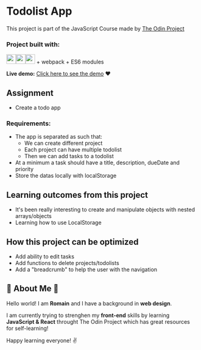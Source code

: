 # Todolist App

This project is part of the JavaScript Course made by [The Odin Project](www.theodinproject.com) <img src="https://www.theodinproject.com/assets/odin-logo-bd86cf893a3de1f1daceabc1377f58669776616a91ab70c601fd5c16a4686468.svg" width="15"> 

### Project built with:
<img src="https://image.flaticon.com/icons/png/512/136/136528.png" width="25"><img src="https://image.flaticon.com/icons/png/512/136/136527.png" width="25"><img src="https://image.flaticon.com/icons/png/512/136/136530.png" width="25"> + webpack + ES6 modules

**Live demo:** [Click here to see the demo](https://romainnm.github.io/todolist/) :heart:


## Assignment
- Create a todo app

### Requirements:
- The app is separated as such that:
    - We can create different project
    - Each project can have multiple todolist
    - Then we can add tasks to a todolist
- At a minimum a task should have a title, description, dueDate and priority
- Store the datas locally with localStorage

## Learning outcomes from this project
- It's been really interesting to create and manipulate objects with nested arrays/objects
- Learning how to use LocalStorage


## How this project can be optimized
- Add ability to edit tasks
- Add functions to delete projects/todolists
- Add a "breadcrumb" to help the user with the navigation

## :cactus: About Me :cactus:

Hello world! I am **Romain** and I have a background in **web design**. 

I am currently trying to strenghen my **front-end** skills by learning **JavaScript & React** throught The Odin Project which has great resources for self-learning!

Happy learning everyone! :v:
